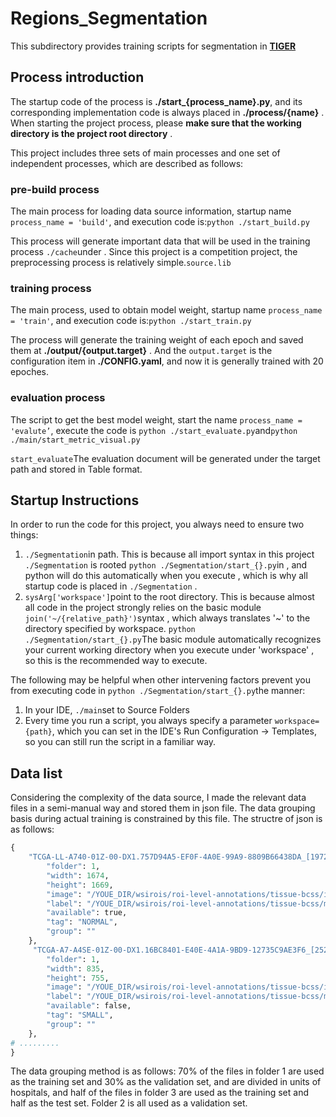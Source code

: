 # Regions_Segmentation

This subdirectory provides training  scripts for segmentation in [**TIGER**](https://tiger.grand-challenge.org/Data/)

## Process introduction

The startup code of the process is **./start_{process_name}.py**, and its corresponding implementation code is always placed in **./process/{name}**  . When starting the project process, please **make sure that the working directory is the project root directory** .

This project includes three sets of main processes and one set of independent processes, which are described as follows:

### pre-build process

The main process for loading data source information, startup name `process_name = 'build'`, and execution code is:`python ./start_build.py`

This process will generate important data that will be used in the training process `./cache`under . Since this project is a competition project, the preprocessing process is relatively simple.`source.lib`

### training process

The main process, used to obtain model weight, startup name `process_name = 'train'`, and execution code is:`python ./start_train.py`

The process will generate the training weight of each epoch and saved them at **./output/{output.target}** . And the `output.target` is the configuration item in **./CONFIG.yaml**, and now it is generally trained with 20 epoches.

### evaluation process

The  script to get the best model weight, start the name `process_name = 'evalute’`, execute the code is `python ./start_evaluate.py`and`python ./main/start_metric_visual.py`

`start_evaluate`The evaluation document will be generated under the target path and stored in Table format.

## Startup Instructions

In order to run the code for this project, you always need to ensure two things:

1. `./Segmentation`in path. This is because all import syntax in this project `./Segmentation` is rooted `python ./Segmentation/start_{}.py`in , and python will do this automatically when you execute , which is why all startup code is placed in `./Segmentation` .
2. `sysArg['workspace']`point to the root directory. This is because almost all code in the project strongly relies on the basic module `join('~/{relative_path}')`syntax , which always translates '~' to the directory specified by workspace. `python ./Segmentation/start_{}.py`The basic module automatically recognizes your current working directory when you execute under 'workspace' , so this is the recommended way to execute.

The following may be helpful when other intervening factors prevent you from executing code in `python ./Segmentation/start_{}.py`the manner:

1. In your IDE, `./main`set to Source Folders
2. Every time you run a script, you always specify a parameter `workspace={path}`, which you can set in the IDE's Run Configuration -> Templates, so you can still run the script in a familiar way.

## Data list

Considering the complexity of the data source, I made the relevant data files in a semi-manual way and stored them in json file. The data grouping basis during actual training is constrained by this file. The structre of json is as follows:

```python
{
    "TCGA-LL-A740-01Z-00-DX1.757D94A5-EF0F-4A0E-99A9-8809B66438DA_[19720, 12042, 21394, 13711]": {
        "folder": 1,
        "width": 1674,
        "height": 1669,
        "image": "/YOUE_DIR/wsirois/roi-level-annotations/tissue-bcss/images/TCGA-LL-A740-01Z-00-DX1.757D94A5-EF0F-4A0E-99A9-8809B66438DA_[19720, 12042, 21394, 13711].png",
        "label": "/YOUE_DIR/wsirois/roi-level-annotations/tissue-bcss/masks/TCGA-LL-A740-01Z-00-DX1.757D94A5-EF0F-4A0E-99A9-8809B66438DA_[19720, 12042, 21394, 13711].png",
        "available": true,
        "tag": "NORMAL",
        "group": ""
    },
     "TCGA-A7-A4SE-01Z-00-DX1.16BC8401-E40E-4A1A-9BD9-12735C9AE3F6_[25267, 5661, 26102, 6416]": {
        "folder": 1,
        "width": 835,
        "height": 755,
        "image": "/YOUE_DIR/wsirois/roi-level-annotations/tissue-bcss/images/TCGA-A7-A4SE-01Z-00-DX1.16BC8401-E40E-4A1A-9BD9-12735C9AE3F6_[25267, 5661, 26102, 6416].png",
        "label": "/YOUE_DIR/wsirois/roi-level-annotations/tissue-bcss/masks/TCGA-A7-A4SE-01Z-00-DX1.16BC8401-E40E-4A1A-9BD9-12735C9AE3F6_[25267, 5661, 26102, 6416].png",
        "available": false,
        "tag": "SMALL",
        "group": ""
    },
# .........
}
```

The data grouping method is as follows: 70% of the files in folder 1 are used as the training set and 30% as the validation set, and are divided in units of hospitals, and half of the files in folder 3 are used as the training set and half as the test set. Folder 2 is all used as a validation set.
